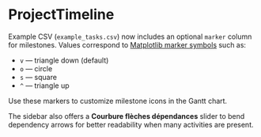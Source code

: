 # ProjectTimeline

Example CSV (`example_tasks.csv`) now includes an optional `marker` column for milestones. Values correspond to [Matplotlib marker symbols](https://matplotlib.org/stable/api/markers_api.html) such as:

- `v` — triangle down (default)
- `o` — circle
- `s` — square
- `^` — triangle up

Use these markers to customize milestone icons in the Gantt chart.

The sidebar also offers a **Courbure flèches dépendances** slider to bend
dependency arrows for better readability when many activities are present.
